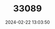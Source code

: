 ---
title: "33089"
category: "Hopea cagayanensis"
draft: false
date: 2024-02-22 13:03:50
languages:
  Filipino; Pilipino: ["Narek"]
---